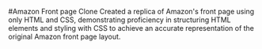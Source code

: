 #Amazon Front page Clone
Created a replica of Amazon's front page using only HTML and CSS, demonstrating proficiency in structuring HTML elements and styling with CSS to achieve an accurate representation of the original Amazon front page layout.

